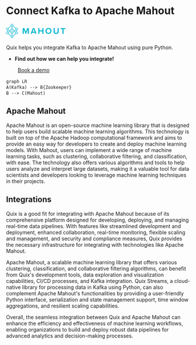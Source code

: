 # Connect Kafka to Apache Mahout

![](./images/logo_1.jpg)

Quix helps you integrate Kafka to Apache Mahout using pure Python.

<div class="grid cards blog-grid-card" markdown>

- __Find out how we can help you integrate!__

    <a class="md-button md-button--primary" href="https://share.hsforms.com/1iW0TmZzKQMChk0lxd_tGiw4yjw2?__hstc=175542013.2303933fbd746c0ac86d9ccbe9bc9100.1728383268831.1729603416735.1729620918855.31&__hssc=175542013.1.1729620918855&__hsfp=2132701734" target="_blank" style="margin:.5rem;">Book a demo</a>

</div>

```mermaid
graph LR
A(Kafka) --> B{Zookeeper}
B --> C(Mahout)
```

## Apache Mahout

Apache Mahout is an open-source machine learning library that is designed to help users build scalable machine learning algorithms. This technology is built on top of the Apache Hadoop computational framework and aims to provide an easy way for developers to create and deploy machine learning models. With Mahout, users can implement a wide range of machine learning tasks, such as clustering, collaborative filtering, and classification, with ease. The technology also offers various algorithms and tools to help users analyze and interpret large datasets, making it a valuable tool for data scientists and developers looking to leverage machine learning techniques in their projects.

## Integrations

Quix is a good fit for integrating with Apache Mahout because of its comprehensive platform designed for developing, deploying, and managing real-time data pipelines. With features like streamlined development and deployment, enhanced collaboration, real-time monitoring, flexible scaling and management, and security and compliance measures, Quix provides the necessary infrastructure for integrating with technologies like Apache Mahout.

Apache Mahout, a scalable machine learning library that offers various clustering, classification, and collaborative filtering algorithms, can benefit from Quix's development tools, data exploration and visualization capabilities, CI/CD processes, and Kafka integration. Quix Streams, a cloud-native library for processing data in Kafka using Python, can also complement Apache Mahout's functionalities by providing a user-friendly Python interface, serialization and state management support, time window aggregations, and resilient scaling capabilities.

Overall, the seamless integration between Quix and Apache Mahout can enhance the efficiency and effectiveness of machine learning workflows, enabling organizations to build and deploy robust data pipelines for advanced analytics and decision-making processes.

